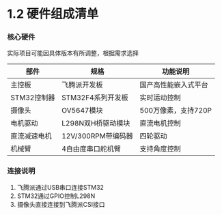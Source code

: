 # 1.2 硬件组成清单
### 核心硬件

实际项目可能因具体版本有所调整，根据需求选择

| 部件         | 规格               | 功能说明             |
| ------------ | ------------------ | -------------------- |
| 主控板       | 飞腾派开发板       | 国产高性能嵌入式平台 |
| STM32控制器  | STM32F4系列开发板  | 实时运动控制         |
| 摄像头       | OV5647模块         | 500万像素，支持720P  |
| 电机驱动     | L298N双H桥驱动模块 | 直流电机控制         |
| 直流减速电机 | 12V/300RPM带编码器 | 四轮驱动             |
| 机械臂       | 4自由度串口舵机臂  | 支持角度控制         |

### 连接说明

1. 飞腾派通过USB串口连接STM32
2. STM32通过GPIO控制L298N
3. 摄像头直接连接到飞腾派CSI接口
